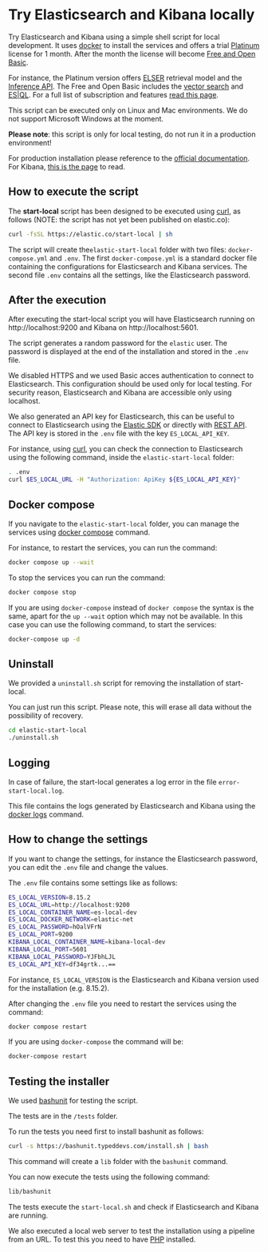 # Try Elasticsearch and Kibana locally

Try Elasticsearch and Kibana using a simple shell script for local
development. It uses [docker](https://www.docker.com/) to install
the services and offers a trial [Platinum](https://www.elastic.co/subscriptions)
license for 1 month. After the month the license will become
[Free and Open Basic](https://www.elastic.co/subscriptions).

For instance, the Platinum version offers [ELSER](https://www.elastic.co/guide/en/machine-learning/current/ml-nlp-elser.html) retrieval model and the [Inference API](https://www.elastic.co/guide/en/elasticsearch/reference/current/inference-apis.html).
The Free and Open Basic includes the [vector search](https://www.elastic.co/what-is/vector-search) 
and [ES|QL](https://www.elastic.co/guide/en/elasticsearch/reference/current/esql.html).
For a full list of subscription and features [read this page](https://www.elastic.co/subscriptions).

This script can be executed only on Linux and Mac environments.
We do not support Microsoft Windows at the moment.

**Please note**: this script is only for local testing, do not
run it in a production environment!

For production installation please reference to the [official documentation](https://www.elastic.co/downloads/elasticsearch).
For Kibana, [this is the page](https://www.elastic.co/downloads/kibana) to read.

## How to execute the script

The **start-local** script has been designed to be executed using [curl](https://curl.se/),
as follows (NOTE: the script has not yet been published on elastic.co):

```bash
curl -fsSL https://elastic.co/start-local | sh
```

The script will create the`elastic-start-local` folder with two files:
`docker-compose.yml` and `.env`. The first `docker-compose.yml` is a standard
docker file containing the configurations for Elasticsearch and Kibana services.
The second file `.env` contains all the settings, like the Elasticsearch password.

## After the execution

After executing the start-local script you will have Elasticsearch
running on http://localhost:9200 and Kibana on http://localhost:5601.

The script generates a random password for the `elastic` user. The password
is displayed at the end of the installation and stored in the `.env` file.

We disabled HTTPS and we used Basic acces authentication to connect to Elasticsearch.
This configuration should be used only for local testing.
For security reason, Elasticsearch and Kibana are accessible only using localhost.

We also generated an API key for Elasticsearch, this can be useful to connect
to Elasticsearch using the [Elastic SDK](https://www.elastic.co/guide/en/elasticsearch/client)
or directly with [REST API](https://www.elastic.co/guide/en/elasticsearch/reference/current/rest-apis.html). 
The API key is stored in the `.env` file with the key `ES_LOCAL_API_KEY`.

For instance, using [curl](https://curl.se/), you can check the connection to Elasticsearch
using the following command, inside the `elastic-start-local` folder:

```bash
. .env
curl $ES_LOCAL_URL -H "Authorization: ApiKey ${ES_LOCAL_API_KEY}"
```

## Docker compose

If you navigate to the `elastic-start-local` folder, you can manage the services
using [docker compose](https://docs.docker.com/reference/cli/docker/compose/) command.

For instance, to restart the services, you can run the command:

```bash
docker compose up --wait
```
To stop the services you can run the command:

```bash
docker compose stop
```

If you are using `docker-compose` instead of `docker compose` the syntax
is the same, apart for the `up --wait` option which may not be available.
In this case you can use the following command, to start the services:

```bash
docker-compose up -d
```

## Uninstall

We provided a `uninstall.sh` script for removing the installation
of start-local.

You can just run this script. Please note, this will erase all data
without the possibility of recovery.

```bash
cd elastic-start-local
./uninstall.sh
```

## Logging

In case of failure, the start-local generates a log error in the file
`error-start-local.log`.

This file contains the logs generated by Elasticsearch and Kibana using the
[docker logs](https://docs.docker.com/reference/cli/docker/container/logs/) command.

## How to change the settings

If you want to change the settings, for instance the Elasticsearch password,
you can edit the `.env` file and change the values.

The `.env` file contains some settings like as follows:

```bash
ES_LOCAL_VERSION=8.15.2
ES_LOCAL_URL=http://localhost:9200
ES_LOCAL_CONTAINER_NAME=es-local-dev
ES_LOCAL_DOCKER_NETWORK=elastic-net
ES_LOCAL_PASSWORD=hOalVFrN
ES_LOCAL_PORT=9200
KIBANA_LOCAL_CONTAINER_NAME=kibana-local-dev
KIBANA_LOCAL_PORT=5601
KIBANA_LOCAL_PASSWORD=YJFbhLJL
ES_LOCAL_API_KEY=df34grtk...==
```

For instance, `ES_LOCAL_VERSION` is the Elasticsearch and Kibana version used
for the installation (e.g. 8.15.2).

After changing the `.env` file you need to restart the services using the command:

```bash
docker compose restart
```

If you are using `docker-compose` the command will be:

```bash
docker-compose restart
```

## Testing the installer

We used [bashunit](https://bashunit.typeddevs.com/) for testing the script.

The tests are in the `/tests` folder.

To run the tests you need first to install bashunit as follows:

```bash
curl -s https://bashunit.typeddevs.com/install.sh | bash
```

This command will create a `lib` folder with the `bashunit`
command. 

You can now execute the tests using the following command:

```bash
lib/bashunit
```

The tests execute the `start-local.sh` and check if Elasticsearch
and Kibana are running. 

We also executed a local web server to test the installation
using a pipeline from an URL. To test this you need to have [PHP](https://www.php.net/)
installed.
